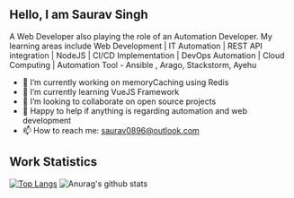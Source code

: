 ## Hello, I am Saurav Singh
A Web Developer also playing the role of an Automation Developer. My learning areas include Web Development | IT Automation | REST API integration | NodeJS | CI/CD Implementation | DevOps Automation | Cloud Computing | Automation Tool - Ansible , Arago, Stackstorm, Ayehu


- 🔭 I’m currently working on memoryCaching using Redis
- 🌱 I’m currently learning VueJS Framework
- 👯 I’m looking to collaborate on open source projects
- 💬 Happy to help if anything is regarding automation and web development
- 📫 How to reach me: saurav0896@outlook.com

## Work Statistics
[![Top Langs](https://github-readme-stats.vercel.app/api/top-langs/?username=saurav0896&layout=compact&theme=dark)](https://github.com/anuraghazra/github-readme-stats)
![Anurag's github stats](https://github-readme-stats.vercel.app/api?username=saurav0896&show_icons=true&theme=dark&include_all_commits=true&hide=issues)
